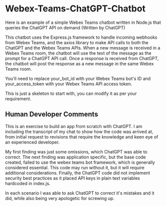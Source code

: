 # Webex-Teams-ChatGPT-Chatbot
Here is an example of a simple Webex Teams chatbot written in Node.js that queries the ChatGPT API on demand (Written by ChatGPT)

This chatbot uses the Express.js framework to handle incoming webhooks from Webex Teams, and the axios library to make API calls to both the ChatGPT and the Webex Teams APIs. When a new message is received in a Webex Teams room, the chatbot will use the text of the message as the prompt for a ChatGPT API call. Once a response is received from ChatGPT, the chatbot will post the response as a new message in the same Webex Teams room.

You'll need to replace your_bot_id with your Webex Teams bot's ID and your_access_token with your Webex Teams API access token.

This is just a skeleton to start with, you can modify it as per your requirement.

## Human Developer Comments
This is an exercise to build an app from scratch with ChatGPT.  I am including the transcript of my chat to show how the code was arrived at, from initial request to revisions that require the knowledge and keen eye of an experienced developer. 

My first finding was just some omissions, which ChatGPT was able to correct. The next finding was application specific, but the base code created, failed to use the webex teams bot framework, which is generally considered essential. This code may run without it, but it will require additional considerations. Finally, the ChatGPT code did not implement security best practices as it placed API keys in plain text variables hardcoded in index.js. 

In each scenario I was able to ask ChatGPT to correct it's mistakes and it did, while also being very apologetic for screwing up.


